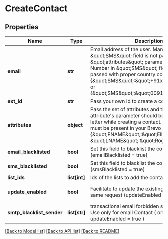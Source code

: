 # CreateContact

## Properties
Name | Type | Description | Notes
------------ | ------------- | ------------- | -------------
**email** | **str** | Email address of the user. Mandatory if \&quot;SMS\&quot; field is not passed in \&quot;attributes\&quot; parameter. Mobile Number in \&quot;SMS\&quot; field should be passed with proper country code. For example {\&quot;SMS\&quot;:\&quot;+91xxxxxxxxxx\&quot;} or {\&quot;SMS\&quot;:\&quot;0091xxxxxxxxxx\&quot;} | [optional] 
**ext_id** | **str** | Pass your own Id to create a contact. | [optional] 
**attributes** | **object** | Pass the set of attributes and their values. The attribute&#39;s parameter should be passed in capital letter while creating a contact. These attributes must be present in your Brevo account. For eg. {\&quot;FNAME\&quot;:\&quot;Elly\&quot;, \&quot;LNAME\&quot;:\&quot;Roger\&quot;} | [optional] 
**email_blacklisted** | **bool** | Set this field to blacklist the contact for emails (emailBlacklisted &#x3D; true) | [optional] 
**sms_blacklisted** | **bool** | Set this field to blacklist the contact for SMS (smsBlacklisted &#x3D; true) | [optional] 
**list_ids** | **list[int]** | Ids of the lists to add the contact to | [optional] 
**update_enabled** | **bool** | Facilitate to update the existing contact in the same request (updateEnabled &#x3D; true) | [optional] [default to False]
**smtp_blacklist_sender** | **list[str]** | transactional email forbidden sender for contact. Use only for email Contact ( only available if updateEnabled &#x3D; true ) | [optional] 

[[Back to Model list]](../README.md#documentation-for-models) [[Back to API list]](../README.md#documentation-for-api-endpoints) [[Back to README]](../README.md)


